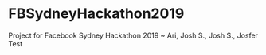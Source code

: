 # FBSydneyHackathon2019
Project for Facebook Sydney Hackathon 2019
~ Ari, Josh S., Josh S., Josfer
Test
